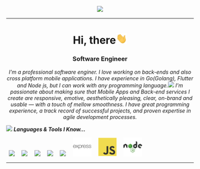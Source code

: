 <!--
**karokojnr/karokojnr** is a ✨ _special_ ✨ repository because its `README.md` (this file) appears on your GitHub profile.

Here are some ideas to get you started:

- 🔭 I’m currently working on ...
- 🌱 I’m currently learning ...
- 👯 I’m looking to collaborate on ...
- 🤔 I’m looking for help with ...
- 💬 Ask me about ...
- 📫 How to reach me: ...
- 😄 Pronouns: ...
- ⚡ Fun fact: ...
-->

<p align="center">
  <img src="https://github.com/thompsonemerson/thompsonemerson/raw/master/cover-thompson.png" height="200"/>
</p>
<hr>
<h1 align="center">Hi, there<img src="https://raw.githubusercontent.com/ABSphreak/ABSphreak/master/gifs/Hi.gif" width="30px"> </h1>
<h3 align="center">Software Engineer</h3>
</p>

<p align="center">
  <em>
    I'm a professional software enginer. I love working on back-ends and also cross platform mobile applications. I have experience in Go(Golang), Flutter and Node js, but I can work with any programming language.<img src="https://github.com/TheDudeThatCode/TheDudeThatCode/blob/master/Assets/Rocket.gif" width="18px">
I'm passionate about making sure that Mobile Apps and Back-end services I create are responsive, emotive, aesthetically pleasing, clear, on-brand and usable — with a touch of mellow smoothness. I have great programming experience, a track record of successful projects, and proven expertise in agile development processes.
    
  </em> 
  <br>
</p>
 

<img src="https://media.giphy.com/media/ObNTw8Uzwy6KQ/giphy.gif" width="30px">&nbsp;***Languages & Tools I Know...***
<p align="left">
  <code> <img height="50" src="https://github.com/uannabi/-/blob/master/resource/git.svg"> </code>  
  <code> <img height="50" src="https://github.com/uannabi/-/blob/master/resource/docker-ar21.svg"> </code>
  <code> <img height="50" src="https://github.com/uannabi/-/blob/master/resource/linux-ar21.svg"> </code>
  <code> <img height="50" src="https://github.com/uannabi/-/blob/master/resource/other/mongodb-ar21.svg"> </code>
  <code> <img height="50" src="https://github.com/uannabi/-/blob/master/resource/other/postgresql-ar21.svg"> </code>
  <code> <img height="50" src="https://raw.githubusercontent.com/devicons/devicon/master/icons/express/express-original-wordmark.svg"> </code>
  <code> <img height="50" src="https://raw.githubusercontent.com/devicons/devicon/master/icons/javascript/javascript-original.svg"> </code>
  <code> <img height="50" src="https://raw.githubusercontent.com/devicons/devicon/master/icons/nodejs/nodejs-original-wordmark.svg"> </code>
  <hr>
 </p>

